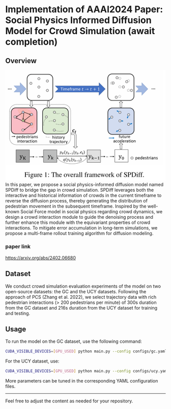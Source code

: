 # Implementation of AAAI2024 Paper: Social Physics Informed Diffusion Model for Crowd Simulation (await completion)

## Overview
![model framework](assets/framework.png "Model Architecture")
In this paper, we propose a social physics-informed diffusion model named SPDiff to bridge the gap in crowd simulation. SPDiff leverages both the interactive and historical information of crowds in the current timeframe to reverse the diffusion process, thereby generating the distribution of pedestrian movement in the subsequent timeframe. Inspired by the well-known Social Force model in social physics regarding crowd dynamics, we design a crowd interaction module to guide the denoising process and further enhance this module with the equivariant properties of crowd interactions. To mitigate error accumulation in long-term simulations, we propose a multi-frame rollout training algorithm for diffusion modeling.

### paper link
https://arxiv.org/abs/2402.06680

## Dataset

We conduct crowd simulation evaluation experiments of the model on two open-source datasets: the GC and the UCY datasets. Following the approach of PCS (Zhang et al. 2022), we select trajectory data with rich pedestrian interactions (> 200 pedestrians per minute) of 300s duration from the GC dataset and 216s duration from the UCY dataset for training and testing.

## Usage

To run the model on the GC dataset, use the following command:

```bash
CUDA_VISIBLE_DEVICES=[GPU_USED] python main.py --config configs/gc.yaml
```

For the UCY dataset, use:

```bash
CUDA_VISIBLE_DEVICES=[GPU_USED] python main.py --config configs/ucy.yaml
```

More parameters can be tuned in the corresponding YAML configuration files.

---

Feel free to adjust the content as needed for your repository.